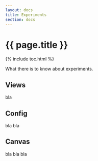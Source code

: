 ```yaml
---
layout: docs
title: Experiments
section: docs
---
```


# {{ page.title }}

{% include toc.html %}

What there is to know about experiments.

## Views

bla

## Config

bla bla

## Canvas

bla bla bla
